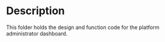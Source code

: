 # Description
This folder holds the design and function code for the platform administrator dashboard.
